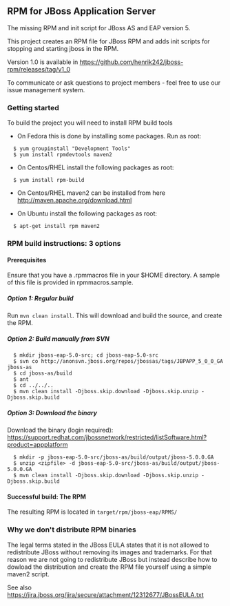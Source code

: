 ## RPM for JBoss Application Server

The missing RPM and init script for JBoss AS and EAP version 5.

This project creates an RPM file for JBoss RPM and adds init scripts for stopping and starting jboss in the RPM. 

Version 1.0 is available in https://github.com/henrik242/jboss-rpm/releases/tag/v1_0

To communicate or ask questions to project members - feel free to use our issue management system.

### Getting started

To build the project you will need to install RPM build tools

* On Fedora this is done by installing some packages. Run as root:
```
  $ yum groupinstall "Development Tools"
  $ yum install rpmdevtools maven2
```
* On Centos/RHEL install the following packages as root:
```
  $ yum install rpm-build
```
* On Centos/RHEL maven2 can be installed from here http://maven.apache.org/download.html

* On Ubuntu install the following packages as root:
```
  $ apt-get install rpm maven2
```

### RPM build instructions:  3 options

#### Prerequisites

Ensure that you have a .rpmmacros file in your $HOME directory.
A sample of this file is provided in rpmmacros.sample.

##### Option 1: Regular build

Run `mvn clean install`.  This will download and build the source, and create the RPM.

##### Option 2: Build manually from SVN
```
  $ mkdir jboss-eap-5.0-src; cd jboss-eap-5.0-src
  $ svn co http://anonsvn.jboss.org/repos/jbossas/tags/JBPAPP_5_0_0_GA jboss-as
  $ cd jboss-as/build
  $ ant
  $ cd ../../..
  $ mvn clean install -Djboss.skip.download -Djboss.skip.unzip -Djboss.skip.build
```
##### Option 3: Download the binary

Download the binary (login required): https://support.redhat.com/jbossnetwork/restricted/listSoftware.html?product=appplatform
```
  $ mkdir -p jboss-eap-5.0-src/jboss-as/build/output/jboss-5.0.0.GA
  $ unzip <zipfile> -d jboss-eap-5.0-src/jboss-as/build/output/jboss-5.0.0.GA
  $ mvn clean install -Djboss.skip.download -Djboss.skip.unzip -Djboss.skip.build  
```
#### Successful build: The RPM

The resulting RPM is located in `target/rpm/jboss-eap/RPMS/`

### Why we don't distribute RPM binaries

The legal terms stated in the JBoss EULA states that it is not allowed to redistribute JBoss without removing its images and trademarks. For that reason we are not going to redistribute JBoss but instead describe how to dowload the distribution and create the RPM file yourself using a simple maven2 script.

See also https://jira.jboss.org/jira/secure/attachment/12312677/JBossEULA.txt
